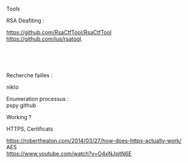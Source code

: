 Tools 

RSA Deafiting : <br />

https://github.com/RsaCtfTool/RsaCtfTool <br />
https://github.com/ius/rsatool.

<br /><br /><br />

Recherche failles  : <br/>

nikto <br/>

Enumeration processus : <br/>
pspy github <br/>




Working ? <br />

HTTPS, Certificats <br />

https://robertheaton.com/2014/03/27/how-does-https-actually-work/ <br />
AES <br/>
https://www.youtube.com/watch?v=O4xNJsjtN6E
